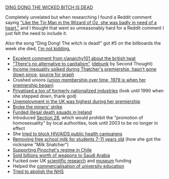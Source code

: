 [DING DONG THE WICKED BITCH IS DEAD](https://www.youtube.com/watch?v=ILvd5buCEnU)

Completely unrelated but when researching I found a Reddit comment saying ["Like the Tin Man in the Wizard of Oz, she was badly in need of a heart."](https://www.reddit.com/r/Socialism_101/comments/vss47v/comment/if3dixw/?utm_source=reddit&utm_medium=web2x&context=3) and I thought that went so unreasonably hard for a Reddit comment I just felt the need to include it. 

Also the song "Ding Dong! The witch is dead!" got #5 on the billboards the week she died, [I'm not kidding.](https://www.independent.co.uk/arts-entertainment/music/news/ding-dong-the-witch-is-dead-closer-to-number-one-spot-as-it-reaches-top-five-following-margaret-thatcher-s-death-8566042.html)

- [Excelent comment from r/anarchy101 about the british twat](https://www.reddit.com/r/Anarchy101/comments/mncoc5/comment/gtx6yce/?utm_source=reddit&utm_medium=web2x&context=3)
- ["There's no alternative to capitalism"](https://en.wikipedia.org/wiki/There_is_no_alternative) ([debunk](https://www.youtube.com/watch?v=PaASqPnpq5Y) by Second Thought)
- [Income inequality spiked during Thatcher's premiership, hasn't gone down since](https://upload.wikimedia.org/wikipedia/commons/thumb/7/7e/Trends_in_UK_income_inequality_1979-2005-6.jpg/800px-Trends_in_UK_income_inequality_1979-2005-6.jpg?20201019165433), [source for graph](https://web.archive.org/web/20130624062451/https://equalitytrust.org.uk/resources/spirit-level-slides)
- Crushed unions [(union membership over time, 1979 is when her premiership began)](https://www.statista.com/statistics/287241/uk-trade-union-membership/)
- [Privatised a ton of formerly nationalized industries](https://en.wikipedia.org/wiki/List_of_privatizations_by_country#1980s_5) (look until 1990 when she stepped down, thank god)
- [Unemployment in the UK was highest during her premiership](https://www.statista.com/statistics/279898/unemployment-rate-in-the-united-kingdom-uk/)
- [Broke the miners' strike](https://www.marxist.com/britain-lessons-miners-strike-partone050304.htm)
- [Funded illegal death squads in Ireland](https://www.theguardian.com/commentisfree/2013/apr/09/thatcher-legacy-bitterness-north-ireland)
- Introduced [Section 28](https://en.wikipedia.org/wiki/Section_28), which would prohibit the "promotion of homosexuality" by local authorities, took until 2003 to be no longer in effect
- She [tried to block HIV/AIDS public health campaigns](https://www.bbc.com/news/uk-politics-55973726)
- [Removing free school milk for students 7-11 years old](https://en.wikipedia.org/wiki/Margaret_Thatcher#Milk_Snatcher) (how she got the nickname "Milk Snatcher")
- [Supporting Pinochet's regime in Chile](https://theconversation.com/thatcher-pinochet-and-the-legacy-of-class-warfare-13342)
- [Sold billions worth of weapons to Saudi Arabia](https://www.independent.co.uk/news/uk/politics/margaret-thatcher-arms-deal-saudi-arabia-uk-fighter-jets-sale-files-a7205521.html)
- Fucked over UK [scientific research](https://www.museumsassociation.org/museums-journal/news/2013/04/01052013-assessing-the-thatcher-legacy/#) and [museum](https://www.museumsassociation.org/museums-journal/news/2013/04/01052013-assessing-the-thatcher-legacy/#) funding
- Helped the [commercialisation of university education](https://www.theguardian.com/education/2013/apr/15/margaret-thatcher-education-legacy-gove)
- [Tried to abolish the NHS](https://news.sky.com/story/margaret-thatcher-pursued-welfare-plans-despite-public-outcry-10671543)
